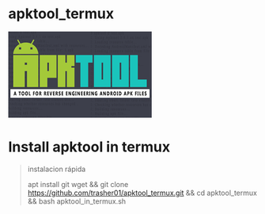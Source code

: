 # apktool_termux
![](https://github.com/trasher01/apktool_termux/blob/main/Img/descarga.png)
# Install apktool in termux

> instalacion rápida
>>
> apt install git wget && git clone https://github.com/trasher01/apktool_termux.git && cd apktool_termux && bash apktool_in_termux.sh 
